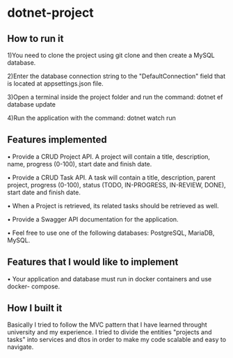 # dotnet-project

## How to run it

1)You need to clone the project using git clone and then create a MySQL database. 

2)Enter the database connection string to the "DefaultConnection" field that is located at appsettings.json file.

3)Open a terminal inside the project folder and run the command: dotnet ef database update

4)Run the application with the command: dotnet watch run

## Features implemented 
• Provide a CRUD Project API. A project will contain a title, description, name, progress
(0-100), start date and finish date.

• Provide a CRUD Task API. A task will contain a title, description, parent project,
progress (0-100), status (TODO, IN-PROGRESS, IN-REVIEW, DONE), start date and
finish date.

• When a Project is retrieved, its related tasks should be retrieved as well.

• Provide a Swagger API documentation for the application.

• Feel free to use one of the following databases: PostgreSQL, MariaDB, MySQL.

## Features that I would like to implement 
• Your application and database must run in docker containers and use docker-
compose.


## How I built it 

Basically I tried to follow the MVC pattern that I have learned throught university and my experience. 
I tried to divide the entities "projects and tasks" into services and dtos in order to make my code scalable and easy to navigate.
